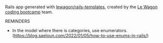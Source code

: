 Rails app generated with [lewagon/rails-templates](https://github.com/lewagon/rails-templates), created by the [Le Wagon coding bootcamp](https://www.lewagon.com) team.


REMINDERS
- In the model where there is categories, use enumerators. (https://blog.saeloun.com/2022/01/05/how-to-use-enums-in-rails/)
